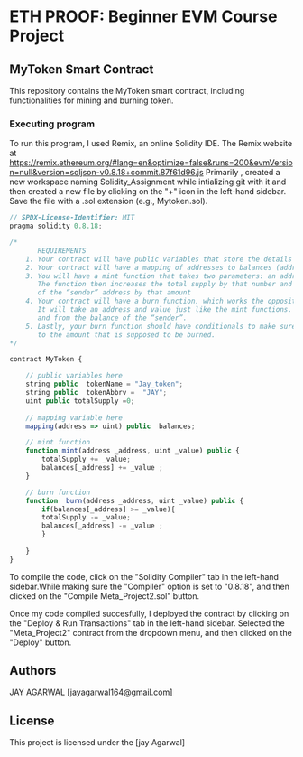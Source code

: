 # ETH PROOF: Beginner EVM Course Project 
## MyToken Smart Contract

This repository contains the MyToken smart contract, including functionalities for mining and burning token.
### Executing program

To run this program, I used Remix, an online Solidity IDE. The Remix website at https://remix.ethereum.org/#lang=en&optimize=false&runs=200&evmVersion=null&version=soljson-v0.8.18+commit.87f61d96.js
Primarily , created a new workspace naming Solidity_Assignment while intializing git with it and then created a new file by clicking on the "+" icon in the left-hand sidebar. Save the file with a .sol extension (e.g., Mytoken.sol). 

```javascript
// SPDX-License-Identifier: MIT
pragma solidity 0.8.18;

/*
       REQUIREMENTS
    1. Your contract will have public variables that store the details about your coin (Token Name, Token Abbrv., Total Supply)
    2. Your contract will have a mapping of addresses to balances (address => uint)
    3. You will have a mint function that takes two parameters: an address and a value. 
       The function then increases the total supply by that number and increases the balance 
       of the “sender” address by that amount
    4. Your contract will have a burn function, which works the opposite of the mint function, as it will destroy tokens. 
       It will take an address and value just like the mint functions. It will then deduct the value from the total supply 
       and from the balance of the “sender”.
    5. Lastly, your burn function should have conditionals to make sure the balance of "sender" is greater than or equal 
       to the amount that is supposed to be burned.
*/

contract MyToken {

    // public variables here
    string public  tokenName = "Jay_token";
    string public  tokenAbbrv =  "JAY";
    uint public totalSupply =0;
    
    // mapping variable here
    mapping(address => uint) public  balances;

    // mint function
    function mint(address _address, uint _value) public {
        totalSupply += _value;
        balances[_address] += _value ;
    }

    // burn function
    function  burn(address _address, uint _value) public {
        if(balances[_address] >= _value){
        totalSupply -= _value;
        balances[_address] -= _value ;
        }
       
    }
}

```
To compile the code, click on the "Solidity Compiler" tab in the left-hand sidebar.While making sure the "Compiler" option is set to "0.8.18", and then clicked on the "Compile Meta_Project2.sol" button.

Once my code compiled succesfully, I deployed the contract by clicking on the "Deploy & Run Transactions" tab in the left-hand sidebar. Selected the "Meta_Project2" contract from the dropdown menu, and then clicked on the "Deploy" button.

## Authors
JAY AGARWAL 
[jayagarwal164@gmail.com]


## License

This project is licensed under the [jay Agarwal] 

